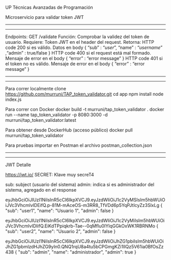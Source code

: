 UP Técnicas Avanzadas de Programación

Microservicio para validar token JWT

--------------------------------------------------------------------------------------------
--------------------------------------------------------------------------------------------
Endpoints:
GET /validate
  Función: 
    Comprobar la validez del token de usuario.
  Requiere: 
    Token JWT en el header del request.
  Retorna: 
    HTTP code 200 si es válido.
      Datos en body { “sub” : “_user_”, “name” : “_username_” ,“admin” : true/false }
    HTTP code 400 si el request está mal formado.
      Mensaje de error en el body { “error” : “error message” }
    HTTP code 401 si el token no es válido.
      Mensaje de error en el body { “error” : “error message” }

--------------------------------------------------------------------------------------------
--------------------------------------------------------------------------------------------
Para correr localmente
clone https://github.com/murruni/TAP_token_validator.git
cd app
npm install
node index.js

Para correr con Docker
docker build -t murruni/tap_token_validator .
docker run --name tap_token_validator -p 8080:3000 -d murruni/tap_token_validator:latest

Para obtener desde DockerHub (acceso público)
docker pull murruni/tap_token_validator

Para pruebas importar en Postman el archivo postman_collection.json

--------------------------------------------------------------------------------------------
--------------------------------------------------------------------------------------------
JWT Detalle

https://jwt.io/
SECRET: Klave muy secreT4

sub: subject (usuario del sistema)
admin: indica si es administrador del sistema, agregado en el response

eyJhbGciOiJIUzI1NiIsInR5cCI6IkpXVCJ9.eyJzdWIiOiJ1c2VyMSIsIm5hbWUiOiJVc3VhcmlvIDEifQ.p-81M-mAceOS-m3RR8_TfVDd6p5YqPJtIcyZz3SlxLg
{
  "sub": "user1",
  "name": "Usuario 1",
  "admin": false
}

eyJhbGciOiJIUzI1NiIsInR5cCI6IkpXVCJ9.eyJzdWIiOiJ1c2VyMiIsIm5hbWUiOiJVc3VhcmlvIDIifQ.EiKdTPpiqkrb-Tae--0qMflu0IYlqGGkOxWK1RBRNMo
{
    "sub": "user2",
    "name": "Usuario 2",
    "admin": false
}

eyJhbGciOiJIUzI1NiIsInR5cCI6IkpXVCJ9.eyJzdWIiOiJhZG1pbiIsIm5hbWUiOiJhZG1pbmlzdHJhZG9yIn0.QNQ1rqU8a4tu5bCPGmgKZi1lIQz5V61ia0BfOsZz438
{
    "sub": "admin",
    "name": "administrador",
    "admin": true
}
